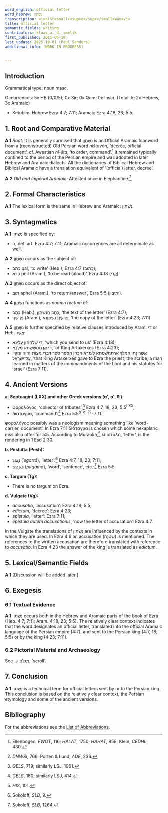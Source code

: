 ```yaml
---
word_english: official letter
word_hebrew: נִשְׁתְּוָן 
transcription: <i>ništ<small><sup>e</sup></small>wān</i>    
title: official letter  
semantic_fields: writing  
contributors: klaas_a._d._smelik   
first_published: 2011-06-18   
last_update: 2025-10-01 (Paul Sanders)  
additional_info: (WORK IN PROGRESS)  

 
---
```




## Introduction

Grammatical type: noun masc.   

Occurrences: 5x HB (0/0/5); 0x Sir; 0x Qum; 0x Inscr. (Total: 5; 2x Hebrew, 3x Aramaic)

* Ketubim: Hebrew Ezra 4:7; 7:11; Aramaic Ezra 4:18, 23; 5:5.

## 1. <a id="RCM"></a>Root and Comparative Material

<b>A.1</b> 
<i>Root:</i>
It is generally surmised that <span dir="rtl">נִשְׁתְּוָן</span> is an Official Aramaic loanword from a (reconstructed) Old Persian word <i>nīštavān</i>, ‘decree, official document’, cf. Awestian <i>nī-šta</i>,
‘to order, command’.[^1] It remained typically confined to the period of the Persian empire and was adopted in later Hebrew and Aramaic dialects. All the dictionaries of Biblical Hebrew and Biblical Aramaic have a translation equivalent of ‘(official) letter, decree’.


<b>A.2</b> 
<i>Old and Imperial Aramaic:</i>
Attested once in Elephantine.[^2]


## 2. Formal Characteristics

<b>A.1</b>
The lexical form is the same in Hebrew and Aramaic: <span dir="rtl">נִשְׁתְּוָן</span>. 

## 3. Syntagmatics

<b>A.1</b> 
<span dir="rtl">נִשְׁתְּוָן</span> is specified by:

* <span dir="rtl">ה</span>, def. art. Ezra 4:7; 7:11; Aramaic occurrences are all determinate as well.

<b>A.2</b> 
<span dir="rtl">נִשְׁתְּוָן</span> occurs as the subject of:

* <span dir="rtl">כתב</span> qal, ‘to write’ (Heb.), Ezra 4:7 (<span dir="rtl">כָּתוּב</span>);
* <span dir="rtl">קרא</span> peil (Aram.), ‘to be read (aloud)’, Ezra 4:18 (<span dir="rtl">קֱרִי</span>).

<b>A.3</b> 
<span dir="rtl">נִשְׁתְּוָן</span> occurs as the direct object of:

* <span dir="rtl">תּוּב</span> aphel (Aram.), ‘to return/answer’, Ezra 5:5 (<span dir="rtl">יְתִיבוּן</span>).

<b>A.4</b> 
<span dir="rtl">נִשְׁתְּוָן</span> functions as <i>nomen rectum</i> of:

* <span dir="rtl">כָּתָב</span> (Heb.), <span dir="rtl">כְתָב הַֽנִּשְׁתְּוָן</span>, ‘the text of the letter’ (Ezra 4:7);
* <span dir="rtl">פַרְשֶׁגֶן</span> (Aram.), <span dir="rtl">פַּרְשֶׁגֶן נִשְׁתְּוָנָא</span>, ‘the copy of the letter’ (Ezra 4:23; 7:11).

<b>A.5</b> 
<span dir="rtl">נִשְׁתְּוָן</span> is further specified by relative clauses introduced by Aram. <span dir="rtl">דִי</span> or Heb. <span dir="rtl">אֲשֶׁר</span>:

* <span dir="rtl">דִּי שְׁלַחְתּוּן עֲלֶינָא</span>, ‘which you send to us’ (Ezra 4:18);
* <span dir="rtl">דִּי אַרְתַּחְשַׁשְׂתָּא מַלְכָּא</span>, ‘of King Artaxerxes (Ezra 4:23);
* <span dir="rtl">אֲשֶׁר נָתַן הַמֶּלֶךְ אַרְתַּחְשַׁסְתְּא לְעֶזְרָא הַכֹּהֵן הַסֹּפֵר סֹפֵר דִּבְרֵי מִצְוֹת־יְהוָה וְחֻקָּיו עַל־יִשְׂרָאֵל</span>, ‘that King Artaxerxes gave to Ezra the priest, the scribe, a man learned in matters of the commandments of the Lord and his statutes for Israel’ (Ezra 7:11).


## <a id="AV"></a>4. Ancient Versions

<b>a. Septuagint (LXX) and other Greek versions (αʹ, σʹ, θʹ)</b>:  

* φορολόγος, ‘collector of tributes’:[^3] Ezra 4:7, 18, 23; 5:5<sup>LXX</sup>;
* διάταγμα, ‘command’:[^4] Ezra 5:5<sup>α´ σ´ ??</sup>; 7:11.

φορολόγος possibly was a neologism meaning something like ‘word-carrier, document’. In  Ezra 7:11 διάταγμα is chosen which some hexaplaric mss also offer for 5:5. 
According to Muraoka,[^5] ἐπιστολή, ‘letter’, is the rendering in 1 Esd 2:30.

<b>b.  Peshitta (Pesh):</b>  

* <span dir="rtl">ܐܓܪܬܐ</span> (ʾ<i>egartā</i>), ‘letter’:[^6] Ezra 4:7, 18, 23; 7:11;
* <span dir="rtl">ܦܬܓܡܐ</span> (<i>pitgāmā</i>), ‘word’, ‘sentence’, etc.:[^7] Ezra 5:5.

<b>c. Targum (Tg):</b>  

* There is no targum on Ezra.

<b>d.  Vulgate (Vg):</b>  

* <i>accusatio</i>, ‘accusation’: Ezra 4:18; 5:5; 
* <i>edictum</i>, ‘decree’: Ezra 4:23;
* <i>epistula</i>, ‘letter’: Ezra 7:11; 
* <i>epistula autem accusationis</i>, ‘now the letter of accusation’: Ezra 4:7. 

In the Vulgate the translations of <span dir="rtl">נִשְׁתְּוָן</span> are influenced by the contexts in which they are used. In Ezra 4:6 an accusation (<span dir="rtl">שִׂטְנָה</span>) is mentioned. The references to the written accusation are therefore translated with reference to <i>accusatio</i>. In Ezra 4:23 the answer of the king is translated as <i>edictum</i>. 


## 5. Lexical/Semantic Fields

<b>A.1</b>
[Discussion will be added later.]



## 6. Exegesis

### 6.1 Textual Evidence

<b>A.1</b>
<span dir="rtl">נִשְׁתְּוָן</span> occurs both in the Hebrew and Aramaic parts of the book of Ezra (Heb. 4:7; 7:11; Aram. 4:18, 23; 5:5). The relatively clear context indicates that the word designates an official letter, translated into the official Aramaic language  of the Persian empire (4:7), and sent to the Persian king (4:7, 18; 5:5) or by the king (4:23; 7:11).


### 6.2 Pictorial Material and Archaeology

See → <a href="/words/mgillah/#62-pictorial-material/"><span dir="rtl" lang="he">מְגִלָּה</span></a>, ‘scroll’.


## 7. Conclusion

<b>A.1</b>
<span dir="rtl">נִשְׁתְּוָן</span> is a technical term for official letters sent by or to the Persian king. This conclusion is based on the relatively clear context, the Persian etymology and some of the ancient versions.


## Bibliography

For the abbreviations see the 
<a href="/store/abbreviations/">List of Abbreviations</a>.

	
	

[^1]: Ellenbogen, <i>FWOT</i>, 116; <i>HALAT</i>, 1750; <i>HAHAT</i>, 858; Klein, <i>CEDHL</i>, 430.
[^2]: <i>DNWSI</i>, 766; Porten & Lund, <i>ADE</i>, 236.
[^3]: <i>GELS</i>, 719; similarly LSJ, 1961.
[^4]: <i>GELS</i>, 160; similarly LSJ, 414.
[^5]: <i>HIS</i>,  101.
[^6]: Sokoloff, <i>SLB</i>, 9.
[^7]: Sokoloff, <i>SLB</i>, 1264.
